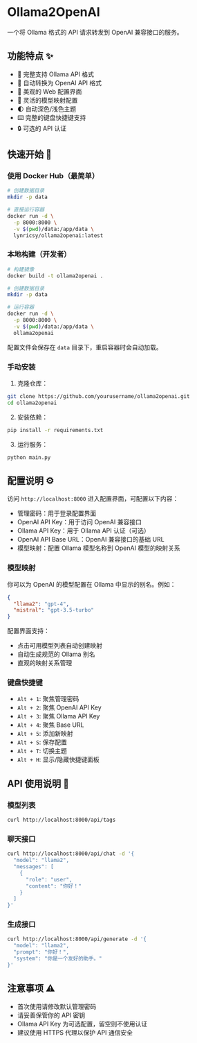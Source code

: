 # Ollama2OpenAI

一个将 Ollama 格式的 API 请求转发到 OpenAI 兼容接口的服务。

## 功能特点 ✨

- 🔄 完整支持 Ollama API 格式
- 🎯 自动转换为 OpenAI API 格式
- 🎨 美观的 Web 配置界面
- 🔑 灵活的模型映射配置
- 🌓 自动深色/浅色主题
- ⌨️ 完整的键盘快捷键支持
- 🔒 可选的 API 认证

## 快速开始 🚀

### 使用 Docker Hub（最简单）

```bash
# 创建数据目录
mkdir -p data

# 直接运行容器
docker run -d \
  -p 8000:8000 \
  -v $(pwd)/data:/app/data \
  lynricsy/ollama2openai:latest
```

### 本地构建（开发者）

```bash
# 构建镜像
docker build -t ollama2openai .

# 创建数据目录
mkdir -p data

# 运行容器
docker run -d \
  -p 8000:8000 \
  -v $(pwd)/data:/app/data \
  ollama2openai
```

配置文件会保存在 `data` 目录下，重启容器时会自动加载。

### 手动安装

1. 克隆仓库：
```bash
git clone https://github.com/yourusername/ollama2openai.git
cd ollama2openai
```

2. 安装依赖：
```bash
pip install -r requirements.txt
```

3. 运行服务：
```bash
python main.py
```

## 配置说明 ⚙️

访问 `http://localhost:8000` 进入配置界面，可配置以下内容：

- 管理密码：用于登录配置界面
- OpenAI API Key：用于访问 OpenAI 兼容接口
- Ollama API Key：用于 Ollama API 认证（可选）
- OpenAI API Base URL：OpenAI 兼容接口的基础 URL
- 模型映射：配置 Ollama 模型名称到 OpenAI 模型的映射关系

### 模型映射

你可以为 OpenAI 的模型配置在 Ollama 中显示的别名。例如：

```json
{
  "llama2": "gpt-4",
  "mistral": "gpt-3.5-turbo"
}
```

配置界面支持：
- 点击可用模型列表自动创建映射
- 自动生成规范的 Ollama 别名
- 直观的映射关系管理

### 键盘快捷键

- `Alt + 1`: 聚焦管理密码
- `Alt + 2`: 聚焦 OpenAI API Key
- `Alt + 3`: 聚焦 Ollama API Key
- `Alt + 4`: 聚焦 Base URL
- `Alt + 5`: 添加新映射
- `Alt + S`: 保存配置
- `Alt + T`: 切换主题
- `Alt + H`: 显示/隐藏快捷键面板

## API 使用说明 📡

### 模型列表

```bash
curl http://localhost:8000/api/tags
```

### 聊天接口

```bash
curl http://localhost:8000/api/chat -d '{
  "model": "llama2",
  "messages": [
    {
      "role": "user",
      "content": "你好！"
    }
  ]
}'
```

### 生成接口

```bash
curl http://localhost:8000/api/generate -d '{
  "model": "llama2",
  "prompt": "你好！",
  "system": "你是一个友好的助手。"
}'
```

## 注意事项 ⚠️

- 首次使用请修改默认管理密码
- 请妥善保管你的 API 密钥
- Ollama API Key 为可选配置，留空则不使用认证
- 建议使用 HTTPS 代理以保护 API 通信安全